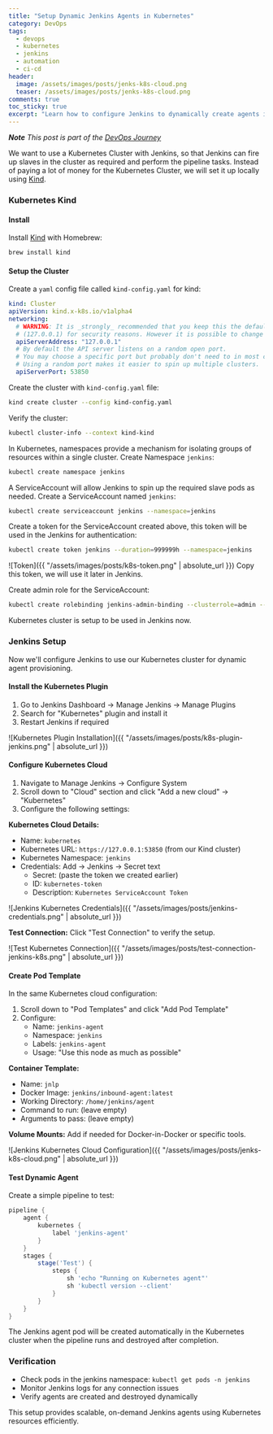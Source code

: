 ```yaml
---
title: "Setup Dynamic Jenkins Agents in Kubernetes"
category: DevOps
tags: 
  - devops
  - kubernetes
  - jenkins
  - automation
  - ci-cd
header:
  image: /assets/images/posts/jenks-k8s-cloud.png
  teaser: /assets/images/posts/jenks-k8s-cloud.png
comments: true
toc_sticky: true
excerpt: "Learn how to configure Jenkins to dynamically create agents in a Kubernetes cluster using Kind. Step-by-step guide to scalable CI/CD infrastructure."
---
```

_**Note** This post is part of the [DevOps Journey](/software/devops-journey/)_

We want to use a Kubernetes Cluster with Jenkins, so that Jenkins can fire up slaves in the cluster as required and perform the pipeline tasks.
Instead of paying a lot of money for the Kubernetes Cluster, we will set it up locally using [Kind](https://kind.sigs.k8s.io/). 

### Kubernetes Kind

#### Install
Install [Kind](https://kind.sigs.k8s.io/) with Homebrew:
```bash
brew install kind
```

#### Setup the Cluster

Create a `yaml` config file called `kind-config.yaml` for kind:
```yaml
kind: Cluster
apiVersion: kind.x-k8s.io/v1alpha4
networking:
  # WARNING: It is _strongly_ recommended that you keep this the default
  # (127.0.0.1) for security reasons. However it is possible to change this.
  apiServerAddress: "127.0.0.1"
  # By default the API server listens on a random open port.
  # You may choose a specific port but probably don't need to in most cases.
  # Using a random port makes it easier to spin up multiple clusters.
  apiServerPort: 53850
```

Create the cluster with `kind-config.yaml` file:
```bash
kind create cluster --config kind-config.yaml
```

Verify the cluster:
```bash
kubectl cluster-info --context kind-kind
```

In Kubernetes, namespaces provide a mechanism for isolating groups of resources within a single cluster.
Create Namespace `jenkins`:
```bash
kubectl create namespace jenkins
```

A ServiceAccount will allow Jenkins to spin up the required slave pods as needed.
Create a ServiceAccount named `jenkins`:
```bash
kubectl create serviceaccount jenkins --namespace=jenkins
```

Create a token for the ServiceAccount created above, this token will be used in the Jenkins for authentication:
```bash
kubectl create token jenkins --duration=999999h --namespace=jenkins
```
![Token]({{ "/assets/images/posts/k8s-token.png" | absolute_url }})
Copy this token, we will use it later in Jenkins.

Create admin role for the ServiceAccount:
```bash
kubectl create rolebinding jenkins-admin-binding --clusterrole=admin --serviceaccount=jenkins:jenkins --namespace=jenkins
```

Kubernetes cluster is setup to be used in Jenkins now.

### Jenkins Setup

Now we'll configure Jenkins to use our Kubernetes cluster for dynamic agent provisioning.

#### Install the Kubernetes Plugin

1. Go to Jenkins Dashboard → Manage Jenkins → Manage Plugins
2. Search for "Kubernetes" plugin and install it
3. Restart Jenkins if required

![Kubernetes Plugin Installation]({{ "/assets/images/posts/k8s-plugin-jenkins.png" | absolute_url }})

#### Configure Kubernetes Cloud

1. Navigate to Manage Jenkins → Configure System
2. Scroll down to "Cloud" section and click "Add a new cloud" → "Kubernetes"
3. Configure the following settings:

**Kubernetes Cloud Details:**
- Name: `kubernetes`
- Kubernetes URL: `https://127.0.0.1:53850` (from our Kind cluster)
- Kubernetes Namespace: `jenkins`
- Credentials: Add → Jenkins → Secret text
  - Secret: (paste the token we created earlier)
  - ID: `kubernetes-token`
  - Description: `Kubernetes ServiceAccount Token`

![Jenkins Kubernetes Credentials]({{ "/assets/images/posts/jenkins-credentials.png" | absolute_url }})

**Test Connection:** Click "Test Connection" to verify the setup.

![Test Kubernetes Connection]({{ "/assets/images/posts/test-connection-jenkins-k8s.png" | absolute_url }})

#### Create Pod Template

In the same Kubernetes cloud configuration:

1. Scroll down to "Pod Templates" and click "Add Pod Template"
2. Configure:
   - Name: `jenkins-agent`
   - Namespace: `jenkins`
   - Labels: `jenkins-agent`
   - Usage: "Use this node as much as possible"

**Container Template:**
- Name: `jnlp`
- Docker Image: `jenkins/inbound-agent:latest`
- Working Directory: `/home/jenkins/agent`
- Command to run: (leave empty)
- Arguments to pass: (leave empty)

**Volume Mounts:** Add if needed for Docker-in-Docker or specific tools.

![Jenkins Kubernetes Cloud Configuration]({{ "/assets/images/posts/jenks-k8s-cloud.png" | absolute_url }})

#### Test Dynamic Agent

Create a simple pipeline to test:

```groovy
pipeline {
    agent {
        kubernetes {
            label 'jenkins-agent'
        }
    }
    stages {
        stage('Test') {
            steps {
                sh 'echo "Running on Kubernetes agent"'
                sh 'kubectl version --client'
            }
        }
    }
}
```

The Jenkins agent pod will be created automatically in the Kubernetes cluster when the pipeline runs and destroyed after completion.

### Verification

- Check pods in the jenkins namespace: `kubectl get pods -n jenkins`
- Monitor Jenkins logs for any connection issues
- Verify agents are created and destroyed dynamically

This setup provides scalable, on-demand Jenkins agents using Kubernetes resources efficiently.